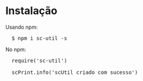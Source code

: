 <h1>Instalação</h1>

Usando npm:

<pre>
  $ npm i sc-util -s
</pre>

No npm:

<pre>
  require('sc-util')

  scPrint.info('scUtil criado com sucesso')
</pre>
